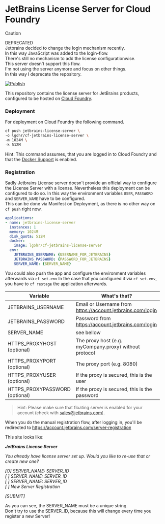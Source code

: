 # JetBrains License Server for Cloud Foundry  

> [!CAUTION]
DEPRECATED  
Jetbrains decided to change the login mechanism recently.  
In this way JavaScript was added to the login-flow.  
There's still no mechanism to add the license configurationwise.  
This server doesn't support this flow.  
I'm not using the server anymore and focus on other things.  
In this way I deprecate the repository.  

[![Publish](https://github.com/elgohr/cf-jetbrains-license-server/actions/workflows/publish.yml/badge.svg)](https://github.com/elgohr/cf-jetbrains-license-server/actions/workflows/publish.yml)

This repository contains the license server for JetBrains products, configured to be hosted on [Cloud Foundry](https://github.com/cloudfoundry/).

### Deployment
For deployment on Cloud Foundry the following command.

```bash
cf push jetbrains-license-server \
-o lgohr/cf-jetbrains-license-server \
-m 1024M \
-k 512M
```

Hint: This command assumes, that you are logged in to Cloud Foundry and that the [Docker Support](https://docs.cloudfoundry.org/adminguide/docker.html) is enabled.

### Registration

Sadly Jetbrains License server doesn't provide an official way to configure the License Server with a license.
Nevertheless this deployment can be configured to do so.
In this way the environment variables `USER`, `PASSWORD` and `SERVER_NAME` have to be configured.  
This can be done via Manifest on Deployment, as there is no other way on `cf push` right now.
```yaml
applications:
- name: jetbrains-license-server
  instances: 1
  memory: 1024M
  disk_quota: 512M
  docker:
    image: lgohr/cf-jetbrains-license-server
  env:
    JETBRAINS_USERNAME: {USERNAME_FOR_JETBRAINS}
    JETBRAINS_PASSWORD: {PASSWORD_FOR_JETBRAINS}
    SERVER_NAME: {SERVER_NAME}
```
You could also push the app and configure the environment variables afterwards via `cf set-env`
In the case that you configured it via `cf set-env`, you have to `cf restage` the application afterwards.

| Variable                       | What's that?                                               |
| ------------------------------ | ---------------------------------------------------------- |
| JETBRAINS_USERNAME             | Email or Username from https://account.jetbrains.com/login |
| JETBRAINS_PASSWORD             | Password from https://account.jetbrains.com/login          |
| SERVER_NAME                    | see bellow                                                 |
| HTTPS_PROXYHOST (optional)     | The proxy host (e.g. myCompany.proxy) without protocol     |
| HTTPS_PROXYPORT (optional)     | The proxy port (e.g. 8080)                                 |
| HTTPS_PROXYUSER (optional)     | If the proxy is secured, this is the user                  |
| HTTPS_PROXYPASSWORD (optional) | If the proxy is secured, this is the password              |

> Hint: Please make sure that floating server is enabled for your account (check with sales@jetbrains.com).

When you do the manual registration flow, after logging in, you'll be redirected to https://account.jetbrains.com/server-registration  

This site looks like:

___JetBrains License Server___

_You already have license server set up. Would you like to re-use that or create new one?_

_[O] SERVER_NAME: SERVER_ID_  
_[ ] SERVER_NAME: SERVER_ID_  
_[ ] SERVER_NAME: SERVER_ID_  
_[ ] New Server Registration_  

_[SUBMIT]_

As you can see, the SERVER_NAME must be a unique string.  
Don't try to use the SERVER_ID, because this will change every time you register a new Server!

